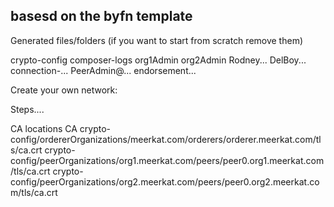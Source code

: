 ## basesd on the byfn template ##


Generated files/folders (if you want to start from scratch remove them)

crypto-config
composer-logs
org1Admin
org2Admin
Rodney...
DelBoy...
connection-...
PeerAdmin@...
endorsement...



Create your own network:

Steps....



CA locations 
CA
crypto-config/ordererOrganizations/meerkat.com/orderers/orderer.meerkat.com/tls/ca.crt
crypto-config/peerOrganizations/org1.meerkat.com/peers/peer0.org1.meerkat.com/tls/ca.crt
crypto-config/peerOrganizations/org2.meerkat.com/peers/peer0.org2.meerkat.com/tls/ca.crt



